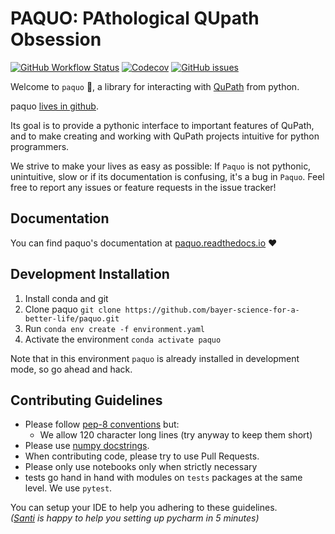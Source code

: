 PAQUO: PAthological QUpath Obsession
====================================

[![GitHub Workflow Status](https://img.shields.io/github/workflow/status/bayer-science-for-a-better-life/paquo/run%20pytests?label=tests)](https://github.com/bayer-science-for-a-better-life/paquo/actions)
[![Codecov](https://img.shields.io/codecov/c/github/bayer-science-for-a-better-life/paquo)](https://codecov.io/gh/bayer-science-for-a-better-life/paquo)
[![GitHub issues](https://img.shields.io/github/issues/bayer-science-for-a-better-life/paquo)](https://github.com/bayer-science-for-a-better-life/paquo/issues)

Welcome to ```paquo``` :wave:, a library for interacting with [QuPath](https://qupath.github.io/)
from python.

paquo [lives in github](https://github.com/bayer-science-for-a-better-life/paquo).

Its goal is to provide a pythonic interface to important features of QuPath,
and to make creating and working with QuPath projects intuitive for python
programmers.

We strive to make your lives as easy as possible: If `Paquo` is not pythonic,
unintuitive, slow or if its documentation is confusing, it's a bug in
`Paquo`. Feel free to report any issues or feature requests in the issue
tracker!


Documentation
-------------

You can find paquo's documentation at
[paquo.readthedocs.io](https://paquo.readthedocs.io) :heart:


Development Installation
------------------------

1. Install conda and git
2. Clone paquo ```git clone https://github.com/bayer-science-for-a-better-life/paquo.git```
3. Run ```conda env create -f environment.yaml```
4. Activate the environment ```conda activate paquo```

Note that in this environment ```paquo``` is already installed in development mode,
so go ahead and hack.

Contributing Guidelines
-----------------------

- Please follow [pep-8 conventions](https://www.python.org/dev/peps/pep-0008/) but:
  - We allow 120 character long lines (try anyway to keep them short)
- Please use [numpy docstrings](https://numpydoc.readthedocs.io/en/latest/format.html#docstring-standard).
- When contributing code, please try to use Pull Requests.
- Please only use notebooks only when strictly necessary
- tests go hand in hand with modules on ```tests``` packages at the same level. We use ```pytest```.

You can setup your IDE to help you adhering to these guidelines.
<br>
_([Santi](https://github.com/sdvillal) is happy to help you setting up pycharm in 5 minutes)_
